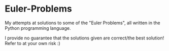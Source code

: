 # Euler-Problems
My attempts at solutions to some of the "Euler Problems", all written in the Python programming language.

I provide no guarantee that the solutions given are correct/the best solution! Refer to at your own risk :)
